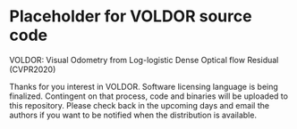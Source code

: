 # Placeholder for VOLDOR source code
VOLDOR: Visual Odometry from Log-logistic Dense Optical flow Residual (CVPR2020)

Thanks for you interest in VOLDOR.
Software licensing language is being finalized.
Contingent on that process, code and binaries will be uploaded to this repository.
Please check back in the upcoming days and email the authors if you want to be notified when the distribution is available.
